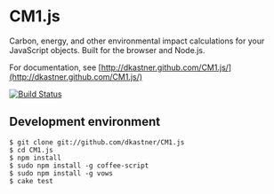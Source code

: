 # CM1.js

Carbon, energy, and other environmental impact calculations for your JavaScript objects. Built for the browser and Node.js.

For documentation, see [http://dkastner.github.com/CM1.js/](http://dkastner.github.com/CM1.js/)

[![Build Status](https://secure.travis-ci.org/dkastner/CM1.js.png)](http://travis-ci.org/dkastner/CM1.js)

## Development environment

    $ git clone git://github.com/dkastner/CM1.js
    $ cd CM1.js
    $ npm install
    $ sudo npm install -g coffee-script
    $ sudo npm install -g vows
    $ cake test
